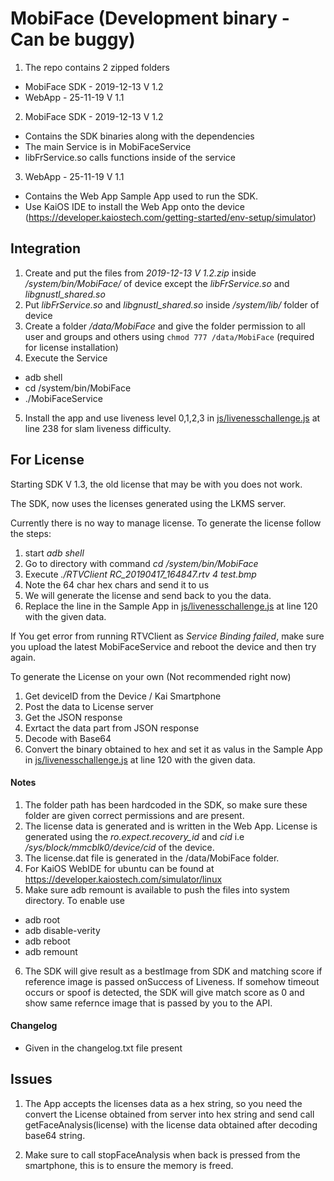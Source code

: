 # MobiFace (Development binary - Can be buggy)

1. The repo contains 2 zipped folders
  * MobiFace SDK - 2019-12-13 V 1.2
  * WebApp - 25-11-19 V 1.1

2. MobiFace SDK - 2019-12-13 V 1.2
  * Contains the SDK binaries along with the dependencies
  * The main Service is in MobiFaceService
  * libFrService.so calls functions inside of the service

3. WebApp - 25-11-19 V 1.1
  * Contains the Web App Sample App used to run the SDK.
  * Use KaiOS IDE to install the Web App onto the device (https://developer.kaiostech.com/getting-started/env-setup/simulator)

## Integration

1. Create and put the files from *2019-12-13 V 1.2.zip* inside */system/bin/MobiFace/* of device except the *libFrService.so* and *libgnustl_shared.so* 
2. Put *libFrService.so* and *libgnustl_shared.so* inside */system/lib/* folder of device
3. Create a folder */data/MobiFace* and give the folder permission to all user and groups and others using `chmod 777 /data/MobiFace` (required for license installation)
4. Execute the Service
  * adb shell
  * cd /system/bin/MobiFace
  * ./MobiFaceService
5. Install the app and use liveness level 0,1,2,3 in [js/livenesschallenge.js](WebApp%20-%2025-11-19%20V%201.1/js/livenesschallenge.js#L238) at line 238 for slam liveness difficulty.

## For License

Starting SDK V 1.3, the old license that may be with you does not work.

The SDK, now uses the licenses generated using the LKMS server.


Currently there is no way to manage license. To generate the license follow the steps:

1. start *adb shell*
2. Go to directory with command *cd /system/bin/MobiFace*
3. Execute *./RTVClient RC_20190417_164847.rtv 4 test.bmp*
4. Note the 64 char hex chars and send it to us
5. We will generate the license and send back to you the data.
6. Replace the line in the Sample App in [js/livenesschallenge.js](WebApp%20-%2025-11-19%20V%201.1/js/livenesschallenge.js#L120) at line 120 with the given data.

If You get error from running RTVClient as *Service Binding failed*, make sure you upload the latest MobiFaceService and reboot the device and then try again.


To generate the License on your own (Not recommended right now)


1. Get deviceID from the Device / Kai Smartphone
2. Post the data to License server
3. Get the JSON response
4. Exrtact the data part from JSON response
5. Decode with Base64
6. Convert the binary obtained to hex and set it as valus in the Sample App in [js/livenesschallenge.js](WebApp%20-%2025-11-19%20V%201.1/js/livenesschallenge.js#L120) at line 120 with the given data.

#### Notes

1. The folder path has been hardcoded in the SDK, so make sure these folder are given correct permissions and are present.
2. The license data is generated and is written in the Web App. License is generated using the *ro.expect.recovery_id* and *cid* i.e */sys/block/mmcblk0/device/cid* of the device.
3. The license.dat file is generated in the /data/MobiFace folder. 
4. For KaiOS WebIDE for ubuntu can be found at https://developer.kaiostech.com/simulator/linux
5. Make sure adb remount is available to push the files into system directory. To enable use
  * adb root
  * adb disable-verity
  * adb reboot
  * adb remount
6. The SDK will give result as a bestImage from SDK and matching score if reference image is passed onSuccess of Liveness. If somehow timeout occurs or spoof is detected, the SDK will give match score as 0 and show same refernce image that is passed by you to the API.


#### Changelog

* Given in the changelog.txt file present

## Issues

1. The App accepts the licenses data as a hex string, so you need the convert the License obtained from server into hex string and send call getFaceAnalysis(license) with the license data obtained after decoding base64 string.

2. Make sure to call stopFaceAnalysis when back is pressed from the smartphone, this is to ensure the memory is freed.



